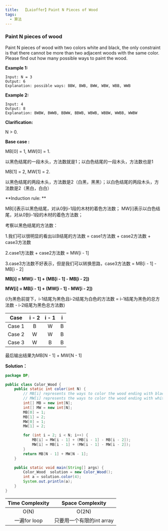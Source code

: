```yaml
---
title:  【Laioffer】Paint N Pieces of Wood
tags:
  - 算法
---
```




### Paint N pieces of wood

Paint N pieces of wood with two colors white and black, the only constraint is that there cannot be more than two adjacent woods with the same color. Please find out how many possible ways to paint the wood.

**Example 1:**

```
Input: N = 3
Output: 6
Explanation: possible ways: BBW, BWB, BWW, WBW, WBB, WWB
```

**Example 2:**

```
Input: 4
Output: 8
Explanation: BWBW, BWWB, BBWW, BBWB, WBWB, WBBW, WWBB, WWBW
```



**Clarification:** 

N  > 0.



**Base case :** 

MB[0] = 1, MW[0] = 1.  

以黑色结尾的一段木头，方法数就是1；以白色结尾的一段木头，方法数也是1

MB[1] = 2, MW[1] = 2.  

以黑色结尾的两段木头，方法数是2（白黑，黑黑）；以白色结尾的两段木头，方法数是2（黑白，白白）



**Induction rule: **

MB[i]表示以黑色结尾，对从0到i-1段的木材的着色方法数；
MW[i]表示以白色结尾，对从0到i-1段的木材的着色方法数；

考察以黑色结尾的方法数：

1.我们可以很明显的看出以B结尾的方法数 = case1方法数 + case2方法数 + case3方法数

2.case1方法数 + case2方法数 = MW[i - 1]

3.case3方法数不好表示，但是我们可以转换思路，case3方法数 = MB[i - 1] - MB[i - 2]

**MB[i] = MW[i - 1] + (MB[i - 1] - MB[i - 2])**

**MW[i] = MB[i - 1] + (MW[i - 1] - MW[i - 2])**

(i为黑色前提下，i-1结尾为黑色且i-2结尾为白色的方法数 = i-1结尾为黑色的总方法数 - i-2结尾为黑色总方法数)

|  Case  | i - 2 | i - 1 | i    |
| :----: | :---: | :---: | ---- |
| Case 1 |   B   |   W   | B    |
| Case 2 |   W   |   W   | B    |
| Case 3 |   W   |   B   | B    |

最后输出结果为MB[N - 1] + MW[N - 1]



**Solution：** 

```java
package DP;

public class Color_Wood {
    public static int color(int N) {
        // MB[i] represents the ways to color the wood ending with black from 0 to i-1;
        // MW[i] represents the ways to color the wood ending with white from 0 to i-1;
        int[] MB = new int[N];
        int[] MW = new int[N];
        MB[0] = 1;
        MB[1] = 2;
        MW[0] = 1;
        MW[1] = 2;

        for (int i = 2; i < N; i++) {
            MB[i] = MW[i - 1] + (MB[i - 1] - MB[i - 2]);
            MW[i] = MB[i - 1] + (MW[i - 1] - MW[i - 2]);
        }
        return MB[N - 1] + MW[N - 1];
    }

    public static void main(String[] args) {
        Color_Wood  solution = new Color_Wood();
        int a = solution.color(4);
        System.out.println(a);
    }
}
```

| Time Complexity |     Space Complexity      |
| :-------------: | :-----------------------: |
|      O(N)       |           O(2N)           |
|  一遍for loop   | 只要用一个有限的int array |
